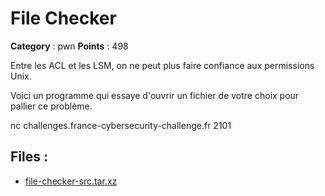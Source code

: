 # File Checker

**Category** : pwn
**Points** : 498

Entre les ACL et les LSM, on ne peut plus faire confiance aux permissions Unix.

Voici un programme qui essaye d'ouvrir un fichier de votre choix pour pallier ce problème.

nc challenges.france-cybersecurity-challenge.fr 2101

## Files : 
 - [file-checker-src.tar.xz](./file-checker-src.tar.xz)


